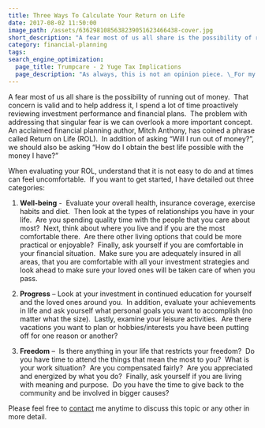 ```yaml
---
title: Three Ways To Calculate Your Return on Life
date: 2017-08-02 11:50:00
image_path: /assets/6362981085638239051623466438-cover.jpg
short_description: "A fear most of us all share is the possibility of running out of money.\_ That concern is valid and to help address it, I spend a lot of time proactively reviewing investment performance and financial plans.\_ The problem with addressing that singular fear is we can overlook a more important concept."
category: financial-planning
tags:
search_engine_optimization:
  page_title: Trumpcare - 2 Yuge Tax Implications
  page_description: "As always, this is not an opinion piece. \_For my full stance on the Better Care Act (BCRA) you'll have to wait for my exclusive Rachel Maddow interview airing soon. \_For now, we can look at the tax implications if the current BCRA is passed through the senate."
---
```



A fear most of us all share is the possibility of running out of money.&nbsp; That concern is valid and to help address it, I spend a lot of time proactively reviewing investment performance and financial plans.&nbsp; The problem with addressing that singular fear is we can overlook a more important concept.&nbsp; An acclaimed financial planning author, Mitch Anthony, has coined a phrase called Return on Life (ROL).&nbsp; In addition of asking “Will I run out of money?”, we should also be asking “How do I obtain the best life possible with the money I have?”

When evaluating your ROL, understand that it is not easy to do and at times can feel uncomfortable.&nbsp; If you want to get started, I have detailed out three categories:

1. **Well-being** -&nbsp; Evaluate your overall health, insurance coverage, exercise habits and diet.&nbsp; Then look at the types of relationships you have in your life.&nbsp; Are you spending quality time with the people that you care about most?&nbsp; Next, think about where you live and if you are the most comfortable there.&nbsp; Are there other living options that could be more practical or enjoyable?&nbsp; Finally, ask yourself if you are comfortable in your financial situation.&nbsp; Make sure you are adequately insured in all areas, that you are comfortable with all your investment strategies and look ahead to make sure your loved ones will be taken care of when you pass.

2. **Progress** – Look at your investment in continued education for yourself and the loved ones around you.&nbsp; In addition, evaluate your achievements in life and ask yourself what personal goals you want to accomplish (no matter what the size).&nbsp; Lastly, examine your leisure activities.&nbsp; Are there vacations you want to plan or hobbies/interests you have been putting off for one reason or another?

3. **Freedom** – &nbsp;Is there anything in your life that restricts your freedom?&nbsp; Do you have time to attend the things that mean the most to you?&nbsp; What is your work situation?&nbsp; Are you compensated fairly?&nbsp; Are you appreciated and energized by what you do?&nbsp; Finally, ask yourself if you are living with meaning and purpose.&nbsp; Do you have the time to give back to the community and be involved in bigger causes?

Please feel free to&nbsp;[contact](http://www.intelligentinvestingllc.com/contact/)&nbsp;me anytime to discuss this topic or any other in more detail.